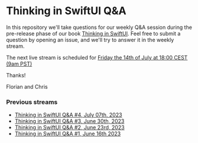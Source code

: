 # Thinking in SwiftUI Q&A

In this repository we'll take questions for our weekly Q&A session during the pre-release phase of our book [Thinking in SwiftUI](https://www.objc.io/books/thinking-in-swiftui/). Feel free to submit a question by opening an issue, and we'll try to answer it in the weekly stream.

The next live stream is scheduled for [Friday the 14th of July at 18:00 CEST (9am PST)](https://youtube.com/live/QpgXRLZ5bVc?)

Thanks!

Florian and Chris


### Previous streams

- [Thinking in SwiftUI Q&A #4, July 07th, 2023](https://www.youtube.com/watch?v=MRuRhj3dnm8)
- [Thinking in SwiftUI Q&A #3, June 30th, 2023](https://www.youtube.com/watch?v=8jUvyMjt8bE)
- [Thinking in SwiftUI Q&A #2, June 23rd, 2023](https://www.youtube.com/watch?v=H4sSC7scvRw)
- [Thinking in SwiftUI Q&A #1, June 16th 2023](https://www.youtube.com/watch?v=pYgAd-LF-UE)
